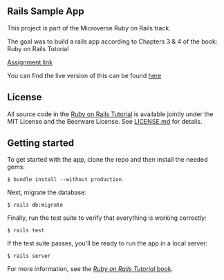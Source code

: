 ## Rails Sample App

This project is part of the Microverse Ruby on Rails track.

The goal was to build a rails app according to Chapters 3 & 4 of the book: Ruby on Rails Tutorial

[Assignment link](https://www.theodinproject.com/courses/ruby-on-rails/lessons/let-s-get-building)

You can find the live version of this can be found [here](https://mighty-stream-98486.herokuapp.com)

## License

All source code in the [Ruby on Rails Tutorial](https://www.railstutorial.org/)
is available jointly under the MIT License and the Beerware License. See
[LICENSE.md](LICENSE.md) for details.

## Getting started

To get started with the app, clone the repo and then install the needed gems:

```
$ bundle install --without production
```

Next, migrate the database:

```
$ rails db:migrate
```

Finally, run the test suite to verify that everything is working correctly:

```
$ rails test
```

If the test suite passes, you'll be ready to run the app in a local server:

```
$ rails server
```

For more information, see the
[*Ruby on Rails Tutorial* book](https://www.railstutorial.org/book).
